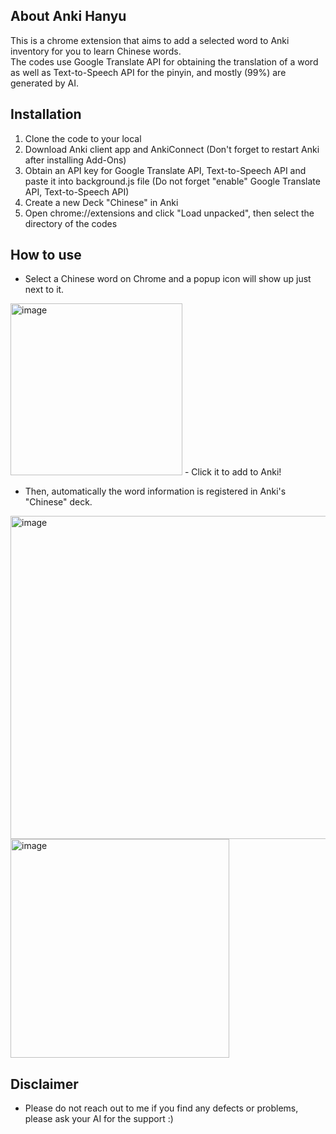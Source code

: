 ## About Anki Hanyu
This is a chrome extension that aims to add a selected word to Anki inventory for you to learn Chinese words.  
The codes use Google Translate API for obtaining the translation of a word as well as Text-to-Speech API for the pinyin, and mostly (99%) are generated by AI.

## Installation
1. Clone the code to your local
2. Download Anki client app and AnkiConnect (Don't forget to restart Anki after installing Add-Ons)
3. Obtain an API key for Google Translate API, Text-to-Speech API and paste it into background.js file
(Do not forget "enable" Google Translate API, Text-to-Speech API)
4. Create a new Deck "Chinese" in Anki
5. Open chrome://extensions and click "Load unpacked", then select the directory of the codes

## How to use
- Select a Chinese word on Chrome and a popup icon will show up just next to it. 
<img width="275" alt="image" src="https://user-images.githubusercontent.com/22290203/227428464-4082b32e-5da6-42df-ab26-accf85be0240.png">
- Click it to add to Anki!

- Then, automatically the word information is registered in Anki's "Chinese" deck.
<img width="517" alt="image" src="https://user-images.githubusercontent.com/22290203/227428538-c37d8783-5505-4748-bb20-3af63e1090c0.png">

<img width="350" alt="image" src="https://user-images.githubusercontent.com/22290203/227428601-574868a8-2752-4c0e-8a69-454ecf0780b0.png">


## Disclaimer
- Please do not reach out to me if you find any defects or problems, please ask your AI for the support :)

